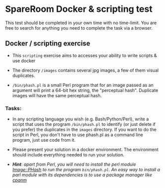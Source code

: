# SpareRoom Docker & scripting test

This test should be completed in your own time with no time-limit. You are free to search for anything you need to complete the task via a browser. 

## Docker / scripting exercise

- This `scripting` exercise aims to accesses your ability to write scripts & use docker

- The directory `/images` contains several jpg images, a few of them visual duplicates. 

- `/bin/phash.pl` is a small Perl program that for an image passed as an argument will print a
64-bit hex string, the "perceptual hash". Duplicate images will have the same perceptual hash.

### Tasks:
- In any scripting language you wish (e.g. Bash/Python/Perl), write a script that uses the program `/bin/phash.pl` to identify (or just delete if you prefer) the duplicates in the `images` directory. If you want to do the script in Perl, you don't have to use phash.pl as a command line program, just use code from it.

- Please present your solution in a docker environment. The environment should include everything needed to run your solution.

- ***Hint***: *apart from Perl, you will need to install the perl module [Image::PHash](https://metacpan.org/dist/Image-PHash) to run the program `bin/phash.pl`. An easy way to install a parl module with its dependencies is to use a package manager like [cpanm](https://metacpan.org/pod/App::cpanminus)*
